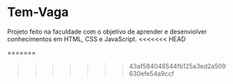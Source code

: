 # Tem-Vaga
Projeto feito na faculdade com o objetivo de aprender e desenviolver conhecimentos em HTML, CSS e JavaScript.
<<<<<<< HEAD

=======
>>>>>>> 43af584048544fb125a3ed2a509630efe54a9ccf
